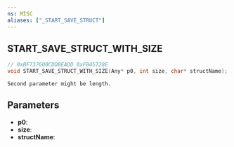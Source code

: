 ```yaml
---
ns: MISC
aliases: ["_START_SAVE_STRUCT"]
---
```

## START_SAVE_STRUCT_WITH_SIZE

```c
// 0xBF737600CDDBEADD 0xFB45728E
void START_SAVE_STRUCT_WITH_SIZE(Any* p0, int size, char* structName);
```

```
Second parameter might be length.  
```

## Parameters
* **p0**: 
* **size**: 
* **structName**: 

